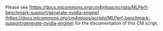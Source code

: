 Please see [https://docs.mlcommons.org/cm4mlops/scripts/MLPerf-benchmark-support/generate-nvidia-engine](https://docs.mlcommons.org/cm4mlops/scripts/MLPerf-benchmark-support/generate-nvidia-engine) for the documentation of this CM script.
